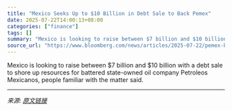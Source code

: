 ```yaml
---
title: "Mexico Seeks Up to $10 Billion in Debt Sale to Back Pemex"
date: 2025-07-22T14:00:13+08:00
categories: ["finance"]
tags: []
summary: "Mexico is looking to raise between $7 billion and $10 billion with a debt sale to shore up resources for battered state-owned oil company Petroleos Mexicanos, people familiar with the matter said."
source_url: "https://www.bloomberg.com/news/articles/2025-07-22/pemex-bonds-surge-as-mexico-mandates-debt-deal-to-support-it"
---
```


Mexico is looking to raise between $7 billion and $10 billion with a debt sale to shore up resources for battered state-owned oil company Petroleos Mexicanos, people familiar with the matter said.

---

*来源: [原文链接](https://www.bloomberg.com/news/articles/2025-07-22/pemex-bonds-surge-as-mexico-mandates-debt-deal-to-support-it)*
